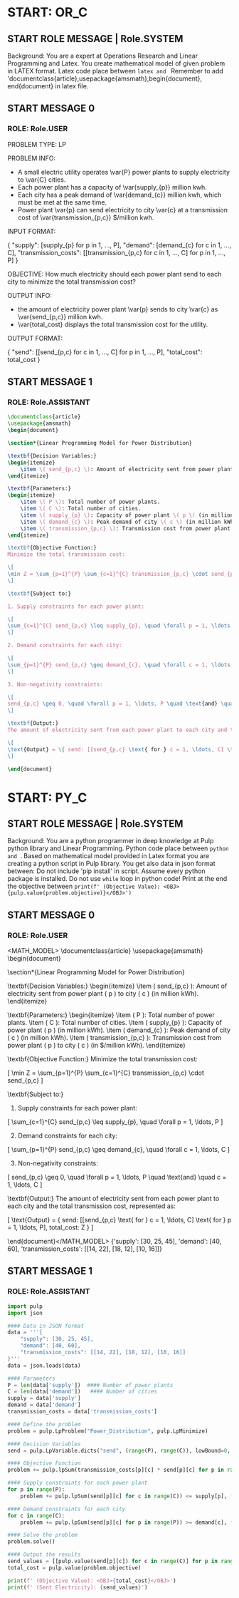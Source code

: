 # START: OR_C 
## START ROLE MESSAGE | Role.SYSTEM 
Background: You are a expert at Operations Research and Linear Programming and Latex. You create mathematical model of given problem in LATEX format. Latex code place between ```latex and ``` Remember to add 'documentclass{article},usepackage{amsmath},begin{document}, end{document} in latex file. 
## START MESSAGE 0 
### ROLE: Role.USER
<DESCRIPTION>
PROBLEM TYPE: LP

PROBLEM INFO:

- A small electric utility operates \var{P} power plants to supply electricity to \var{C} cities.
- Each power plant has a capacity of \var{supply_{p}} million kwh.
- Each city has a peak demand of \var{demand_{c}} million kwh, which must be met at the same time.
- Power plant \var{p} can send electricity to city \var{c} at a transmission cost of \var{transmission_{p,c}} $/million kwh.

INPUT FORMAT: 

{
    "supply": [supply_{p} for p in 1, ..., P],
    "demand": [demand_{c} for c in 1, ..., C],
    "transmission_costs": [[transmission_{p,c} for c in 1, ..., C] for p in 1, ..., P]
}

OBJECTIVE: How much electricity should each power plant send to each city to minimize the total transmission cost?

OUTPUT INFO:

- the amount of electricity power plant \var{p} sends to city \var{c} as \var{send_{p,c}} million kwh.
- \var{total_cost} displays the total transmission cost for the utility.

OUTPUT FORMAT:

{
    "send": [[send_{p,c} for c in 1, ..., C] for p in 1, ..., P],
    "total_cost": total_cost
}

</DESCRIPTION>


## START MESSAGE 1 
### ROLE: Role.ASSISTANT
```latex
\documentclass{article}
\usepackage{amsmath}
\begin{document}

\section*{Linear Programming Model for Power Distribution}

\textbf{Decision Variables:}
\begin{itemize}
    \item \( send_{p,c} \): Amount of electricity sent from power plant \( p \) to city \( c \) (in million kWh).
\end{itemize}

\textbf{Parameters:}
\begin{itemize}
    \item \( P \): Total number of power plants.
    \item \( C \): Total number of cities.
    \item \( supply_{p} \): Capacity of power plant \( p \) (in million kWh).
    \item \( demand_{c} \): Peak demand of city \( c \) (in million kWh).
    \item \( transmission_{p,c} \): Transmission cost from power plant \( p \) to city \( c \) (in $/million kWh).
\end{itemize}

\textbf{Objective Function:}
Minimize the total transmission cost:

\[
\min Z = \sum_{p=1}^{P} \sum_{c=1}^{C} transmission_{p,c} \cdot send_{p,c}
\]

\textbf{Subject to:}

1. Supply constraints for each power plant:

\[
\sum_{c=1}^{C} send_{p,c} \leq supply_{p}, \quad \forall p = 1, \ldots, P
\]

2. Demand constraints for each city:

\[
\sum_{p=1}^{P} send_{p,c} \geq demand_{c}, \quad \forall c = 1, \ldots, C
\]

3. Non-negativity constraints:

\[
send_{p,c} \geq 0, \quad \forall p = 1, \ldots, P \quad \text{and} \quad c = 1, \ldots, C
\]

\textbf{Output:}
The amount of electricity sent from each power plant to each city and the total transmission cost, represented as:

\[
\text{Output} = \{ send: [[send_{p,c} \text{ for } c = 1, \ldots, C] \text{ for } p = 1, \ldots, P], total\_cost: Z \} 
\]

\end{document}
```

# START: PY_C 
## START ROLE MESSAGE | Role.SYSTEM 
Background: You are a python programmer in deep knowledge at Pulp python library and Linear Programming. Python code place between ```python and ```. Based on mathematical model provided in Latex format you are creating a python script in Pulp library. You get also data in json format between: <DATA></DATA> Do not include 'pip install' in script. Assume every python package is installed. Do not use `while` loop in python code! Print at the end the objective between <OBJ></OBJ> `print(f' (Objective Value): <OBJ>{pulp.value(problem.objective)}</OBJ>')` 
## START MESSAGE 0 
### ROLE: Role.USER
<MATH_MODEL>
\documentclass{article}
\usepackage{amsmath}
\begin{document}

\section*{Linear Programming Model for Power Distribution}

\textbf{Decision Variables:}
\begin{itemize}
    \item \( send_{p,c} \): Amount of electricity sent from power plant \( p \) to city \( c \) (in million kWh).
\end{itemize}

\textbf{Parameters:}
\begin{itemize}
    \item \( P \): Total number of power plants.
    \item \( C \): Total number of cities.
    \item \( supply_{p} \): Capacity of power plant \( p \) (in million kWh).
    \item \( demand_{c} \): Peak demand of city \( c \) (in million kWh).
    \item \( transmission_{p,c} \): Transmission cost from power plant \( p \) to city \( c \) (in $/million kWh).
\end{itemize}

\textbf{Objective Function:}
Minimize the total transmission cost:

\[
\min Z = \sum_{p=1}^{P} \sum_{c=1}^{C} transmission_{p,c} \cdot send_{p,c}
\]

\textbf{Subject to:}

1. Supply constraints for each power plant:

\[
\sum_{c=1}^{C} send_{p,c} \leq supply_{p}, \quad \forall p = 1, \ldots, P
\]

2. Demand constraints for each city:

\[
\sum_{p=1}^{P} send_{p,c} \geq demand_{c}, \quad \forall c = 1, \ldots, C
\]

3. Non-negativity constraints:

\[
send_{p,c} \geq 0, \quad \forall p = 1, \ldots, P \quad \text{and} \quad c = 1, \ldots, C
\]

\textbf{Output:}
The amount of electricity sent from each power plant to each city and the total transmission cost, represented as:

\[
\text{Output} = \{ send: [[send_{p,c} \text{ for } c = 1, \ldots, C] \text{ for } p = 1, \ldots, P], total\_cost: Z \} 
\]

\end{document}</MATH_MODEL>
<DATA>
{'supply': [30, 25, 45], 'demand': [40, 60], 'transmission_costs': [[14, 22], [18, 12], [10, 16]]}</DATA>


## START MESSAGE 1 
### ROLE: Role.ASSISTANT
```python
import pulp
import json

#### Data in JSON format
data = '''{
    "supply": [30, 25, 45],
    "demand": [40, 60],
    "transmission_costs": [[14, 22], [18, 12], [10, 16]]
}'''
data = json.loads(data)

#### Parameters
P = len(data['supply'])  #### Number of power plants
C = len(data['demand'])   #### Number of cities
supply = data['supply']
demand = data['demand']
transmission_costs = data['transmission_costs']

#### Define the problem
problem = pulp.LpProblem("Power_Distribution", pulp.LpMinimize)

#### Decision Variables
send = pulp.LpVariable.dicts("send", (range(P), range(C)), lowBound=0, cat='Continuous')

#### Objective Function
problem += pulp.lpSum(transmission_costs[p][c] * send[p][c] for p in range(P) for c in range(C)), "Total_Transmission_Cost"

#### Supply constraints for each power plant
for p in range(P):
    problem += pulp.lpSum(send[p][c] for c in range(C)) <= supply[p], f"Supply_Constraint_{p}"

#### Demand constraints for each city
for c in range(C):
    problem += pulp.lpSum(send[p][c] for p in range(P)) >= demand[c], f"Demand_Constraint_{c}"

#### Solve the problem
problem.solve()

#### Output the results
send_values = [[pulp.value(send[p][c]) for c in range(C)] for p in range(P)]
total_cost = pulp.value(problem.objective)

print(f' (Objective Value): <OBJ>{total_cost}</OBJ>')
print(f' (Sent Electricity): {send_values}')
```

